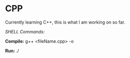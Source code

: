 # CPP
Currently learning C++, this is what I am working on so far.


_SHELL Commands:_

**Compile:** g++ <fileName.cpp> -o <fileNameWithoutCPP>

**Run:** ./<fileNameWithoutCPP>
